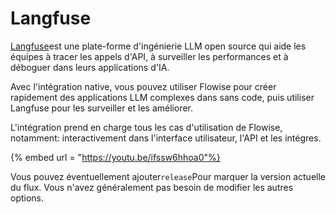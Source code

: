 # Langfuse

[Langfuse](https://langfuse.com)est une plate-forme d'ingénierie LLM open source qui aide les équipes à tracer les appels d'API, à surveiller les performances et à déboguer dans leurs applications d'IA.

Avec l'intégration native, vous pouvez utiliser Flowise pour créer rapidement des applications LLM complexes dans sans code, puis utiliser Langfuse pour les surveiller et les améliorer.

L'intégration prend en charge tous les cas d'utilisation de Flowise, notamment: interactivement dans l'interface utilisateur, l'API et les intégres.

{% embed url = "https://youtu.be/ifssw6hhoa0"%}

Vous pouvez éventuellement ajouter`release`Pour marquer la version actuelle du flux. Vous n'avez généralement pas besoin de modifier les autres options.
